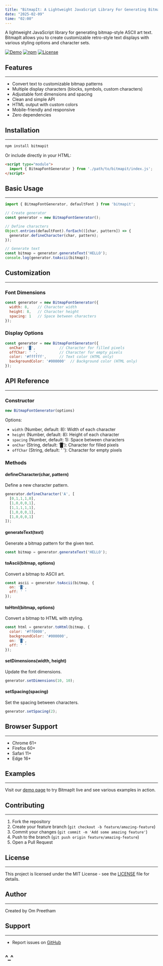 ```yaml
---
title: "BitmapIt: A Lightweight JavaScript Library For Generating Bitmap-Style ASCII Art."
date: "2025-02-09"
time: "02:00"
---
```


A lightweight JavaScript library for generating bitmap-style ASCII art text. BitmapIt allows you to create customizable retro-style text displays with various styling options and character sets.

[![Demo](https://img.shields.io/badge/Try%20Demo-Live-blue)](https://bitmapit.ompreetham.com)
[![npm](https://img.shields.io/npm/v/bitmapit)](https://www.npmjs.com/package/bitmapit)
[![License](https://img.shields.io/badge/license-MIT-green)](https://github.com/OmPreetham/bitmapit/blob/main/LICENSE)

## Features
---

- Convert text to customizable bitmap patterns
- Multiple display characters (blocks, symbols, custom characters)
- Adjustable font dimensions and spacing
- Clean and simple API
- HTML output with custom colors
- Mobile-friendly and responsive
- Zero dependencies

## Installation
---

```bash
npm install bitmapit
```

Or include directly in your HTML:

```html
<script type="module">
  import { BitmapFontGenerator } from './path/to/bitmapit/index.js';
</script>
```

## Basic Usage
---

```javascript
import { BitmapFontGenerator, defaultFont } from 'bitmapit';

// Create generator
const generator = new BitmapFontGenerator();

// Define characters
Object.entries(defaultFont).forEach(([char, pattern]) => {
  generator.defineCharacter(char, pattern);
});

// Generate text
const bitmap = generator.generateText('HELLO');
console.log(generator.toAscii(bitmap));
```

## Customization
---

### Font Dimensions

```javascript
const generator = new BitmapFontGenerator({
  width: 8,    // Character width
  height: 8,   // Character height
  spacing: 1   // Space between characters
});
```

### Display Options

```javascript
const generator = new BitmapFontGenerator({
  onChar: '█',           // Character for filled pixels
  offChar: ' ',          // Character for empty pixels
  color: '#ffffff',      // Text color (HTML only)
  backgroundColor: '#000000'  // Background color (HTML only)
});
```

## API Reference
---

### Constructor

```javascript
new BitmapFontGenerator(options)
```

Options:
- `width` (Number, default: 8): Width of each character
- `height` (Number, default: 8): Height of each character
- `spacing` (Number, default: 1): Space between characters
- `onChar` (String, default: '█'): Character for filled pixels
- `offChar` (String, default: ' '): Character for empty pixels

### Methods

#### defineCharacter(char, pattern)
Define a new character pattern.

```javascript
generator.defineCharacter('A', [
  [0,1,1,1,0],
  [1,0,0,0,1],
  [1,1,1,1,1],
  [1,0,0,0,1],
  [1,0,0,0,1]
]);
```

#### generateText(text)
Generate a bitmap pattern for the given text.

```javascript
const bitmap = generator.generateText('HELLO');
```

#### toAscii(bitmap, options)
Convert a bitmap to ASCII art.

```javascript
const ascii = generator.toAscii(bitmap, { 
  on: '█', 
  off: ' ' 
});
```

#### toHtml(bitmap, options)
Convert a bitmap to HTML with styling.

```javascript
const html = generator.toHtml(bitmap, {
  color: '#ff0000',
  backgroundColor: '#000000',
  on: '█',
  off: ' '
});
```

#### setDimensions(width, height)
Update the font dimensions.

```javascript
generator.setDimensions(10, 10);
```

#### setSpacing(spacing)
Set the spacing between characters.

```javascript
generator.setSpacing(2);
```

## Browser Support
---

- Chrome 61+
- Firefox 60+
- Safari 11+
- Edge 16+

## Examples
---

Visit our [demo page](https://bitmapit.vercel.app) to try BitmapIt live and see various examples in action.

## Contributing
---

1. Fork the repository
2. Create your feature branch (`git checkout -b feature/amazing-feature`)
3. Commit your changes (`git commit -m 'Add some amazing feature'`)
4. Push to the branch (`git push origin feature/amazing-feature`)
5. Open a Pull Request

## License
---

This project is licensed under the MIT License - see the [LICENSE](https://github.com/OmPreetham/bitmapit/blob/main/LICENSE) file for details.

## Author
---

Created by Om Preetham

## Support
---

- Report issues on [GitHub](https://github.com/OmPreetham/bitmapit/issues)

^_^
---

